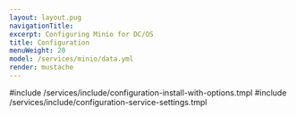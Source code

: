 ```yaml
---
layout: layout.pug
navigationTitle:
excerpt: Configuring Minio for DC/OS
title: Configuration
menuWeight: 20
model: /services/minio/data.yml
render: mustache
---
```


#include /services/include/configuration-install-with-options.tmpl
#include /services/include/configuration-service-settings.tmpl
